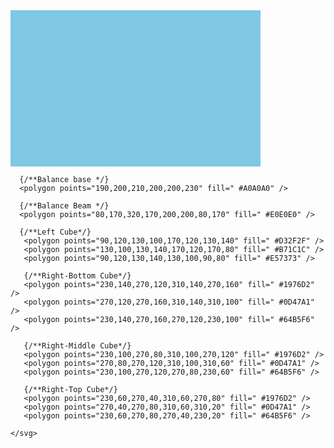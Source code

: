  <svg width="400" height="250" viewBox="0 0 400 250" xmlns="http://www.w3.org/2000/svg">
      {/** Background */}
      <rect width="400" height="250" fill=" #7EC8E3" />

      {/**Balance base */}
      <polygon points="190,200,210,200,200,230" fill=" #A0A0A0" />

      {/**Balance Beam */}
      <polygon points="80,170,320,170,200,200,80,170" fill=" #E0E0E0" />

      {/**Left Cube*/}
       <polygon points="90,120,130,100,170,120,130,140" fill=" #D32F2F" />
       <polygon points="130,100,130,140,170,120,170,80" fill=" #B71C1C" />
       <polygon points="90,120,130,140,130,100,90,80" fill=" #E57373" />

       {/**Right-Bottom Cube*/}
       <polygon points="230,140,270,120,310,140,270,160" fill=" #1976D2" />
       <polygon points="270,120,270,160,310,140,310,100" fill=" #0D47A1" />
       <polygon points="230,140,270,160,270,120,230,100" fill=" #64B5F6" />

       {/**Right-Middle Cube*/}
       <polygon points="230,100,270,80,310,100,270,120" fill=" #1976D2" />
       <polygon points="270,80,270,120,310,100,310,60" fill=" #0D47A1" />
       <polygon points="230,100,270,120,270,80,230,60" fill=" #64B5F6" />

       {/**Right-Top Cube*/}
       <polygon points="230,60,270,40,310,60,270,80" fill=" #1976D2" />
       <polygon points="270,40,270,80,310,60,310,20" fill=" #0D47A1" />
       <polygon points="230,60,270,80,270,40,230,20" fill=" #64B5F6" />
       
    </svg>
